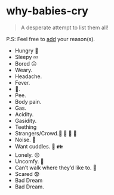 # why-babies-cry
> A desperate attempt to list them all! 

P.S: Feel free to [add](https://github.com/hemanth/why-babies-cry/edit/master/README.md) your reason(s).

* Hungry 🍼
* Sleepy 💤
* Bored 😐
* Weary.
* Headache.
* Fever.
* 💩.
* Pee.
* Body pain.
* Gas. 
* Acidity. 
* Gasidity.
* Teething
* Strangers/Crowd.:boy: :girl: :older_woman: :older_man:  
* Noise. :mega: 
* Want cuddles. :open_hands: :family:
* Lonely. 😟
* Uncomfy. 💺
* Can’t walk where they’d like to. 🚷
* Scared :fearful:
* Bad Dream
* Bad Dream.
